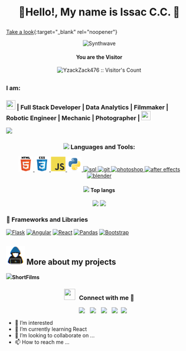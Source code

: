 # <p align="center">👋Hello!, My name is Issac C.C. 👋</p>
[Take a look](https://yzackzack476.github.io/){:target="_blank" rel="noopener"}

<p align="center"><img src="https://thumbs.gfycat.com/GoodnaturedFondGaur-size_restricted.gif" alt="Synthwave" height="300" width="500"></p>

<!-- Numero de visita -->
<h4 align="center">You are the Visitor</h4>
<p align="center"><img src="https://profile-counter.glitch.me/{YzackZack476}/count.svg" alt="YzackZack476 :: Visitor's Count" /></p>

<!-- Mi descripcion -->
## <h3>I am:</h3>
### <img width="25" height="25" src="https://user-images.githubusercontent.com/98198234/201503530-590c9cd2-7486-40a4-a135-5af71dbd285b.png"/> | Full Stack Developer | Data Analytics | Filmmaker | Robotic Engineer | Mechanic | Photographer | <img width="25" height="25" src="https://user-images.githubusercontent.com/98198234/201503530-590c9cd2-7486-40a4-a135-5af71dbd285b.png"/> 

<!-- Barra de separacion -->
<img src="https://user-images.githubusercontent.com/73097560/115834477-dbab4500-a447-11eb-908a-139a6edaec5c.gif">
<br/>

<!-- Skills con programas -->
<h3 align="center">
  <img src="https://media2.giphy.com/media/QssGEmpkyEOhBCb7e1/giphy.gif?cid=ecf05e47a0n3gi1bfqntqmob8g9aid1oyj2wr3ds3mg700bl&rid=giphy.gif" width ="25">
  <b>Languages and Tools:</b></h3>

<p align="center"> 
  <a href="https://www.w3.org/html/" target="_blank"> 
    <img src="https://raw.githubusercontent.com/devicons/devicon/master/icons/html5/html5-original-wordmark.svg" alt="html5" width="40" height="40"/> 
  </a>
  <a href="https://www.w3schools.com/css/" target="_blank"> 
    <img src="https://raw.githubusercontent.com/devicons/devicon/master/icons/css3/css3-original-wordmark.svg" alt="css3" width="40" height="40"/> 
  </a> 
  <a href="https://developer.mozilla.org/en-US/docs/Web/JavaScript" target="_blank"> 
    <img src="https://raw.githubusercontent.com/devicons/devicon/master/icons/javascript/javascript-original.svg" alt="javascript" width="40" height="40"/> 
  </a>  
  <a href="https://www.python.org" target="_blank"> 
    <img src="https://raw.githubusercontent.com/devicons/devicon/master/icons/python/python-original.svg" alt="python" width="40" height="40"/> 
  </a>  
  <a href="https://www.google.com/" target="_blank"> 
    <img src="https://user-images.githubusercontent.com/98198234/201507597-b40a696d-2b52-4b98-b7d3-636d4c8d1316.png" alt="sql" width="40" height="40"/> 
  </a>
  <a href="https://git-scm.com/" target="_blank"> 
    <img src="https://www.vectorlogo.zone/logos/git-scm/git-scm-icon.svg" alt="git" width="40" height="40"/> 
  </a>
  <a href="https://git-scm.com/" target="_blank"> 
    <img src="https://cdn-icons-png.flaticon.com/512/5210/5210800.png" alt="photoshop" width="40" height="40"/> 
  </a>
  <a href="https://git-scm.com/" target="_blank"> 
    <img src="https://cdn-icons-png.flaticon.com/512/5210/5210884.png" alt="after effects" width="40" height="40"/> 
  </a>
  <a href="https://git-scm.com/" target="_blank"> 
    <img src="https://cdn.icon-icons.com/icons2/1508/PNG/512/blender_103868.png" alt="blender" width="40" height="40"/> 
  </a>
</p>


<!--  Skills programming -->
<h4 align="center">
  <img src="https://media.giphy.com/media/iY8CRBdQXODJSCERIr/giphy.gif" width="25"> 
  <b>Top langs</b>
</h4>
<p align= "center">
  <img height= "150" src="https://github-readme-stats.vercel.app/api?username=YzackZack476&theme=react&show_icons=true&include_all_commits=true" />
  <img height= "150" src="https://github-readme-stats.vercel.app/api/top-langs/?username=YzackZack476&theme=react&layout=compact" />
</p>

### 🧰 Frameworks and Libraries

<p>
<!--     <a href="#"><img alt="Keras" src="https://img.shields.io/badge/Keras%20-%23D00000.svg?logo=Keras&logoColor=white"></a> -->
<!--     <a href="#"><img alt="NumPy" src="https://img.shields.io/badge/Numpy%20-%23013243.svg?logo=numpy&logoColor=white"></a> -->
    <a href="#"><img alt="Flask" src="https://img.shields.io/badge/Flask-092E20?style=for-the-badge&logo=flask&logoColor=white"></a>
    <a href="#"><img alt="Angular" src="https://img.shields.io/badge/Angular-092E20?style=for-the-badge&logo=angular&logoColor=white"></a>
    <a href="#"><img alt="React" src="https://img.shields.io/badge/React-20232A?style=for-the-badge&logo=react&logoColor=61DAFB"></a>
    <a href="#"><img alt="Pandas" src="https://img.shields.io/badge/Pandas%20-%23150458.svg?logo=pandas&logoColor=white"></a>
<!--     <a href="#"><img alt="TensorFlow" src="https://img.shields.io/badge/TensorFlow%20-%23FF6F00.svg?logo=TensorFlow&logoColor=white"></a> -->
<!--     <a href="#"><img alt="React Native" src="https://img.shields.io/badge/React_Native-20232A?style=for-the-badge&logo=react&logoColor=61DAFB"></a> -->
    <a href="#"><img alt="Bootstrap" src="https://img.shields.io/badge/Bootstrap-563D7C?style=for-the-badge&logo=bootstrap&logoColor=white"></a>
</p>


<!-- My jobs -->
## <picture><img src = "https://github.com/0xAbdulKhalid/0xAbdulKhalid/raw/main/assets/mdImages/about_me.gif" width = 50px></picture>  <b>More about my projects</b>

<img src="https://cdn-icons-png.flaticon.com/512/745/745752.png" width ="50"><b>ShortFilms</b>
<!-- * <a href="https://youtu.be/ouXezJ8Wgf4" target="_blanck">REMANENTE</a>
* <a href="https://youtu.be/ZTXHlybyxQE" target="_blanck">A TIEMPO</a>
* <a href="https://youtu.be/i5TP1_cG8-E" target="_blanck">EN BLANCO Y NEGRO SIN EL BLANCO</a>
* <a href="https://youtu.be/SmtaxlThpK4" target="_blanck">MINI DOCUMENTAL REDES NEURONALES</a>
* <a href="https://youtu.be/mghQe3J5L70" target="_blanck">JOE DYLAN (TEASER)</a>



 -->





<!-- Contact with me -->
<h3 align="center" > <img src="https://media.giphy.com/media/iY8CRBdQXODJSCERIr/giphy.gif" width="30" height="30" style="margin-right: 10px;">Connect with me 🤝 </h3>

<p align="center">
<div align="center"  class="icons-social" style="margin-left: 10px;">
	<a style="margin-left: 10px;"  target="_blank" href="www.linkedin.com/in/issac-corona-cordoba">
		<img src="https://img.icons8.com/doodle/40/000000/linkedin--v2.png"></a>
     <a style="margin-left: 10px;" target="_blank" href="https://github.com/YzackZack476">
		<img src="https://img.icons8.com/doodle/40/000000/github--v1.png"></a>
	<!-- <a style="margin-left: 10px;" target="_blank" href="https://stackoverflow.com/users/12053852/saurabh-chavan?tab=profile">
		<img src="https://img.icons8.com/external-tal-revivo-color-tal-revivo/40/000000/external-stack-overflow-is-a-question-and-answer-site-for-professional-logo-color-tal-revivo.png"></a> -->
     <a style="margin-left: 10px;" target="_blank" href="https://www.instagram.com/yzackcc476/">
		<img src="https://img.icons8.com/doodle/40/000000/instagram-new--v2.png"></a>
	<!-- <a style="margin-left: 10px;" target="_blank" href="https://twitter.com/100rabhcsmc">
		<img src="https://img.icons8.com/doodle/1x/twitter-squared--v2.png" ></a> -->
	<a style="margin-left: 10px;" target="_blank" href="https://www.youtube.com/channel/UC-ZdNkKNHC6KguDqNFKO2Nw?view_as=subscriber">
		<img src="https://img.icons8.com/doodle/1x/youtube--v2.png" ></a>
	<a style="margin-left: 5px;" target="_blank" href="https://github.com/YzackZack476/YzackZack476/blob/836effe535b4022ac83c99b1fd54ed9d52fa58cc/src/CV.png">
		<img src="https://img.icons8.com/plasticine/0.5x/resume.png" ></a>
</div>
</p>




- 👀 I’m interested
- 🌱 I’m currently learning React
- 💞️ I’m looking to collaborate on ...
- 📫 How to reach me ...

<!---
YzackZack476/YzackZack476 is a ✨ special ✨ repository because its `README.md` (this file) appears on your GitHub profile.
You can click the Preview link to take a look at your changes.
--->
